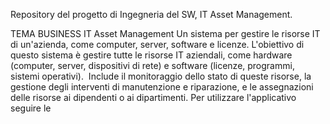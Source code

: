 Repository del progetto di Ingegneria del SW, IT Asset Management.

TEMA BUSINESS​
IT Asset Management​
Un sistema per gestire le risorse IT di un'azienda, come computer, server, software e licenze. ​
L'obiettivo di questo sistema è gestire tutte le risorse IT aziendali, come hardware (computer, server, dispositivi di rete) e software (licenze, programmi, sistemi operativi). ​
Include il monitoraggio dello stato di queste risorse, la gestione degli interventi di manutenzione e riparazione, e le assegnazioni delle risorse ai dipendenti o ai dipartimenti.​
Per utilizzare l'applicativo seguire le
